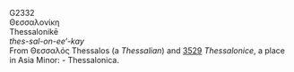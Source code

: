 <body>
  <p>G2332<br>  Θεσσαλονίκη  <br> Thessalonikē  <br><i>thes-sal-on-ee‘-kay </i><br>From   Θεσσαλός    Thessalos   (a <i>Thessalian</i>) and <a href="g3529.htm">3529</a>  <i>Thessalonice</i>, a place in Asia Minor: - Thessalonica.<br></p>
 </body>